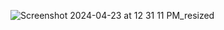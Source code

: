 
![Screenshot 2024-04-23 at 12 31 11 PM_resized](https://github.com/mollmikey/mollmikey/assets/104609759/f40b50d7-44e9-4b70-a1d3-361dcd9453eb)
